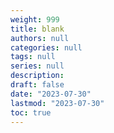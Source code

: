 ```yaml
---
weight: 999
title: blank
authors: null
categories: null
tags: null
series: null
description: 
draft: false
date: "2023-07-30"
lastmod: "2023-07-30"
toc: true
---
```


<!--more-->

